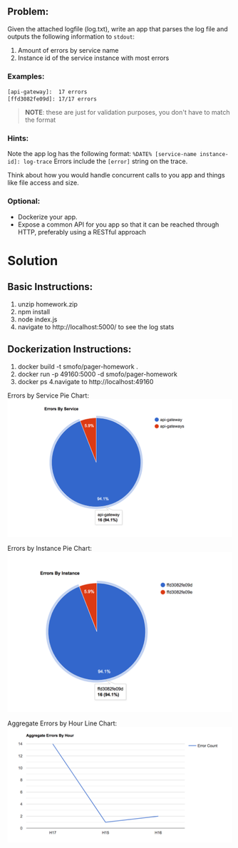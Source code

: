 ## Problem:

Given the attached logfile (log.txt), write an app that parses the log file and 
outputs the following information to `stdout`:

1. Amount of errors by service name
2. Instance id of the service instance with most errors

### Examples:

```
[api-gateway]:  17 errors
[ffd3082fe09d]: 17/17 errors
```

> **NOTE**: these are just for validation purposes, you don't have to match the format

### Hints:

Note the app log has the following format: `%DATE% [service-name instance-id]: log-trace`
Errors include the `[error]` string on the trace.

Think about how you would handle concurrent calls to you app and things like
file access and size.

### Optional:

  - Dockerize your app.
  - Expose a common API for you app so that it can be reached through HTTP,
    preferably using a RESTful approach
    
    
# Solution
    
## Basic Instructions:
1. unzip homework.zip
2. npm install
3. node index.js
4. navigate to http://localhost:5000/ to see the log stats

## Dockerization Instructions:

1. docker build -t smofo/pager-homework .
2. docker run -p 49160:5000 -d smofo/pager-homework
3. docker ps
4.navigate to http://localhost:49160

Errors by Service Pie Chart:
![image](https://raw.githubusercontent.com/ambienthex/pager/master/images/img0001.png)

Errors by Instance Pie Chart:
![image](https://raw.githubusercontent.com/ambienthex/pager/master/images/img0002.png)

Aggregate Errors by Hour Line Chart:
![image](https://raw.githubusercontent.com/ambienthex/pager/master/images/img0003.png)


